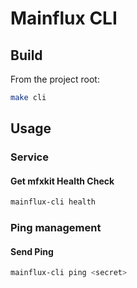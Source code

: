 # Mainflux CLI

## Build

From the project root:

```bash
make cli
```

## Usage

### Service

#### Get mfxkit Health Check

```bash
mainflux-cli health
```

### Ping management

#### Send Ping

```bash
mainflux-cli ping <secret>
```

